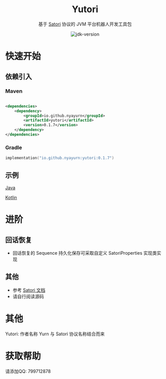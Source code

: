 <div align="center">

# Yutori

基于 [Satori](https://satori.chat) 协议的 JVM 平台机器人开发工具包

<img src="https://img.shields.io/badge/JDK-8+-brightgreen.svg?style=flat-square" alt="jdk-version">

</div>

# 快速开始

## 依赖引入

### Maven

```xml

<dependencies>
    <dependency>
        <groupId>io.github.nyayurn</groupId>
        <artifactId>yutori</artifactId>
        <version>0.1.7</version>
    </dependency>
</dependencies>
```

### Gradle

```kotlin
implementation("io.github.nyayurn:yutori:0.1.7")
```

## 示例

[Java](src/test/java/example/Main.java)

[Kotlin](src/test/kotlin/example/Example.kt)

# 进阶

## 回话恢复

- 回话恢复的 Sequence 持久化保存可采取自定义 SatoriProperties 实现类实现

## 其他
- 参考 [Satori 文档](https://satori.chat/zh-CN/protocol)
- 请自行阅读源码

# 其他

Yutori: 作者名称 Yurn 与 Satori 协议名称结合而来

# 获取帮助

请添加QQ: 799712878